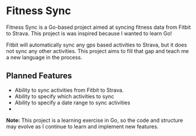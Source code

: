 # Fitness Sync

Fitness Sync is a Go-based project aimed at syncing fitness data from Fitbit to Strava. This project is was inspired because I wanted to learn Go!

Fitbit will automatically sync any gps based activities to Strava, but it does not sync any other activities. This project aims to fill that gap and teach me a new language in the process.

## Planned Features

- Ability to sync activities from Fitbit to Strava.
- Ability to specify which activities to sync
- Ability to specify a date range to sync activities
- 

**Note:** This project is a learning exercise in Go, so the code and structure may evolve as I continue to learn and implement new features.
